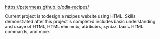 https://petermeas.github.io/odin-recipes/

Current project is to design a recipes website using HTML. Skills demonstrated after this project is completed includes
basic understanding and usage of HTML, HTML elements, attributes, syntax, basic HTML commands, and more.